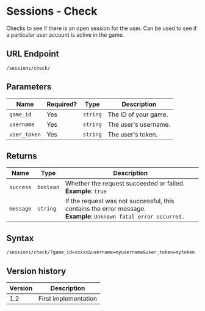 # Sessions - Check

Checks to see if there is an open session for the user. Can be used to see if a particular user
account is active in the game.

## URL Endpoint

```
/sessions/check/
```

## Parameters

| Name         | Required? | Type     | Description          |
| ------------ | --------- | -------- | -------------------- |
| `game_id`    | Yes       | `string` | The ID of your game. |
| `username`   | Yes       | `string` | The user's username. |
| `user_token` | Yes       | `string` | The user's token.    |

## Returns

| Name      | Type      | Description                                                                                                           |
| --------- | --------- | --------------------------------------------------------------------------------------------------------------------- |
| `success` | `boolean` | Whether the request succeeded or failed. <br> **Example**: `true`                                                     |
| `message` | `string`  | If the request was not successful, this contains the error message. <br> **Example**: `Unknown fatal error occurred.` |

## Syntax

```
/sessions/check/?game_id=xxxxx&username=myusername&user_token=mytoken
```

## Version history

| Version | Description          |
| ------- | -------------------- |
| 1.2     | First implementation |
